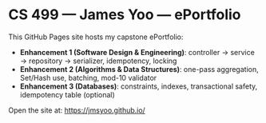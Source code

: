 # CS 499 — James Yoo — ePortfolio

This GitHub Pages site hosts my capstone ePortfolio:
- **Enhancement 1 (Software Design & Engineering)**: controller → service → repository → serializer, idempotency, locking
- **Enhancement 2 (Algorithms & Data Structures)**: one-pass aggregation, Set/Hash use, batching, mod-10 validator
- **Enhancement 3 (Databases)**: constraints, indexes, transactional safety, idempotency table (optional)

Open the site at: https://jmsyoo.github.io/
